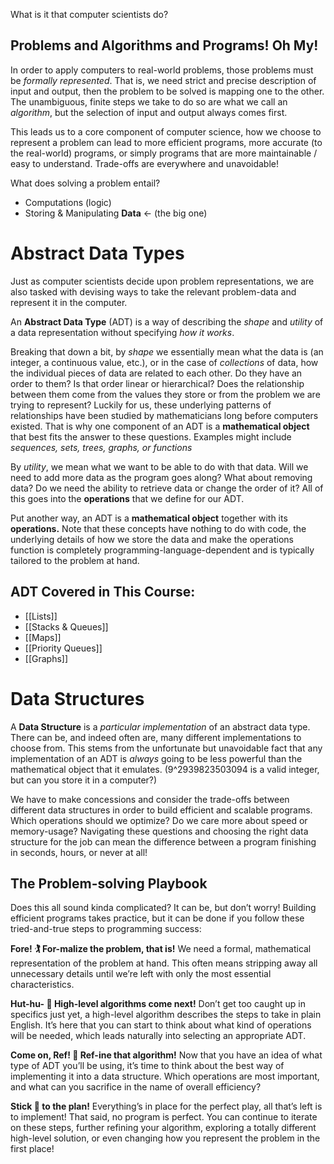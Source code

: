 
What is it that computer scientists do?

## Problems and Algorithms and Programs! Oh My!

In order to apply computers to real-world problems, those problems must be _formally represented_. That is, we need strict and precise description of input and output, then the problem to be solved is mapping one to the other. The unambiguous, finite steps we take to do so are what we call an _algorithm_, but the selection of input and output always comes first.

This leads us to a core component of computer science, how we choose to represent a problem can lead to more efficient programs, more accurate (to the real-world) programs, or simply programs that are more maintainable / easy to understand. Trade-offs are everywhere and unavoidable!

What does solving a problem entail?
* Computations (logic)
* Storing & Manipulating **Data** <- (the big one)


# Abstract Data Types

Just as computer scientists decide upon problem representations, we are also tasked with devising ways to take the relevant problem-data and represent it in the computer. 

An **Abstract Data Type** (ADT) is a way of describing the _shape_ and _utility_ of a data representation without specifying _how it works_.

Breaking that down a bit, by _shape_ we essentially mean what the data is (an integer, a continuous value, etc.), or in the case of _collections_ of data, how the individual pieces of data are related to each other. Do they have an order to them? Is that order linear or hierarchical? Does the relationship between them come from the values they store or from the problem we are trying to represent? Luckily for us, these underlying patterns of relationships have been studied by mathematicians long before computers existed. That is why one component of an ADT is a **mathematical object** that best fits the answer to these questions. Examples might include _sequences, sets, trees, graphs, or functions_

By _utility_, we mean what we want to be able to do with that data. Will we need to add more data as the program goes along? What about removing data? Do we need the ability to retrieve data or change the order of it? All of this goes into the **operations** that we define for our ADT.

Put another way, an ADT is a **mathematical object** together with its **operations.** Note that these concepts have nothing to do with code, the underlying details of how we store the data and make the operations function is completely programming-language-dependent and is typically tailored to the problem at hand.

## ADT Covered in This Course:

  * [[Lists]]
  * [[Stacks & Queues]]
  * [[Maps]]
  * [[Priority Queues]]
  * [[Graphs]]

# Data Structures

A **Data Structure** is a _particular implementation_ of an abstract data type. There can be, and indeed often are, many different implementations to choose from. This stems from the unfortunate but unavoidable fact that any implementation of an ADT is _always_ going to be less powerful than the mathematical object that it emulates.  (9^2939823503094 is a valid integer, but can you store it in a computer?)

We have to make concessions and consider the trade-offs between different data structures in order to build efficient and scalable programs. Which operations should we optimize? Do we care more about speed or memory-usage? Navigating these questions and choosing the right data structure for the job can mean the difference between a program finishing in seconds, hours, or never at all! 

## The Problem-solving Playbook

Does this all sound kinda complicated? It can be, but don’t worry! Building efficient programs takes practice, but it can be done if you follow these tried-and-true steps to programming success:

**Fore! 🏌️ For-malize the problem, that is!** We need a formal, mathematical representation of the problem at hand. This often means stripping away all unnecessary details until we’re left with only the most essential characteristics.

**Hut-hu- 🏈 High-level algorithms come next!** Don’t get too caught up in specifics just yet, a high-level algorithm describes the steps to take in plain English. It’s here that you can start to think about what kind of operations will be needed, which leads naturally into selecting an appropriate ADT.

**Come on, Ref! 🏁 Ref-ine that algorithm!** Now that you have an idea of what type of ADT you’ll be using, it’s time to think about the best way of implementing it into a data structure. Which operations are most important, and what can you sacrifice in the name of overall efficiency?

**Stick 🏒 to the plan!** Everything’s in place for the perfect play, all that’s left is to implement! That said, no program is perfect. You can continue to iterate on these steps, further refining your algorithm, exploring a totally different high-level solution, or even changing how you represent the problem in the first place!